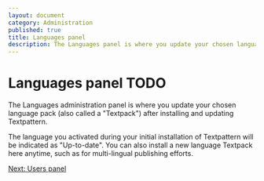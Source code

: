 ```yaml
---
layout: document
category: Administration
published: true
title: Languages panel
description: The Languages panel is where you update your chosen language pack after installing and updating Textpattern.
---
```


# Languages panel TODO

The Languages administration panel is where you update your chosen language pack (also called a "Textpack") after installing and updating Textpattern.

The language you activated during your initial installation of Textpattern will be indicated as "Up-to-date". You can also install a new language Textpack here anytime, such as for multi-lingual publishing efforts.

[Next: Users panel](http://docs.textpattern.io/administration/users-panel)
